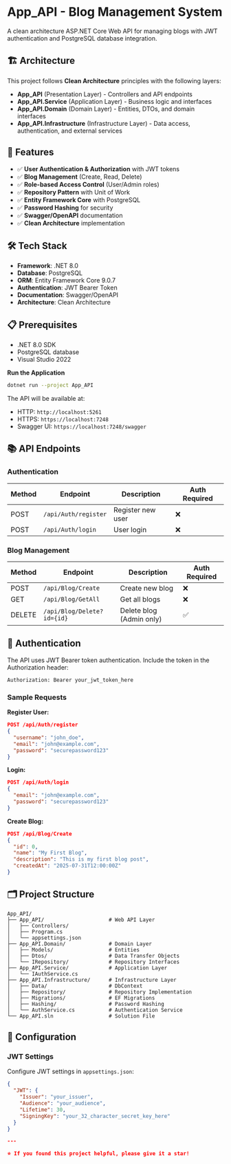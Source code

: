 # App_API - Blog Management System

A clean architecture ASP.NET Core Web API for managing blogs with JWT authentication and PostgreSQL database integration.

## 🏗️ Architecture

This project follows **Clean Architecture** principles with the following layers:

- **App_API** (Presentation Layer) - Controllers and API endpoints
- **App_API.Service** (Application Layer) - Business logic and interfaces
- **App_API.Domain** (Domain Layer) - Entities, DTOs, and domain interfaces
- **App_API.Infrastructure** (Infrastructure Layer) - Data access, authentication, and external services

## 🚀 Features

- ✅ **User Authentication & Authorization** with JWT tokens
- ✅ **Blog Management** (Create, Read, Delete)
- ✅ **Role-based Access Control** (User/Admin roles)
- ✅ **Repository Pattern** with Unit of Work
- ✅ **Entity Framework Core** with PostgreSQL
- ✅ **Password Hashing** for security
- ✅ **Swagger/OpenAPI** documentation
- ✅ **Clean Architecture** implementation

## 🛠️ Tech Stack

- **Framework**: .NET 8.0
- **Database**: PostgreSQL
- **ORM**: Entity Framework Core 9.0.7
- **Authentication**: JWT Bearer Token
- **Documentation**: Swagger/OpenAPI
- **Architecture**: Clean Architecture

## 📋 Prerequisites

- .NET 8.0 SDK
- PostgreSQL database
- Visual Studio 2022 

 **Run the Application**
```bash
dotnet run --project App_API
```

The API will be available at:
- HTTP: `http://localhost:5261`
- HTTPS: `https://localhost:7248`
- Swagger UI: `https://localhost:7248/swagger`

## 📚 API Endpoints

### Authentication

| Method | Endpoint | Description | Auth Required |
|--------|----------|-------------|---------------|
| POST | `/api/Auth/register` | Register new user | ❌ |
| POST | `/api/Auth/login` | User login | ❌ |

### Blog Management

| Method | Endpoint | Description | Auth Required |
|--------|----------|-------------|---------------|
| POST | `/api/Blog/Create` | Create new blog | ❌ |
| GET | `/api/Blog/GetAll` | Get all blogs | ❌ |
| DELETE | `/api/Blog/Delete?id={id}` | Delete blog (Admin only) | ✅ |

## 🔑 Authentication

The API uses JWT Bearer token authentication. Include the token in the Authorization header:

```
Authorization: Bearer your_jwt_token_here
```

### Sample Requests

**Register User:**
```json
POST /api/Auth/register
{
  "username": "john_doe",
  "email": "john@example.com",
  "password": "securepassword123"
}
```

**Login:**
```json
POST /api/Auth/login
{
  "email": "john@example.com",
  "password": "securepassword123"
}
```

**Create Blog:**
```json
POST /api/Blog/Create
{
  "id": 0,
  "name": "My First Blog",
  "description": "This is my first blog post",
  "createdAt": "2025-07-31T12:00:00Z"
}
```

## 🗂️ Project Structure

```
App_API/
├── App_API/                     # Web API Layer
│   ├── Controllers/
│   ├── Program.cs
│   └── appsettings.json
├── App_API.Domain/              # Domain Layer
│   ├── Models/                  # Entities
│   ├── Dtos/                    # Data Transfer Objects
│   └── IRepository/             # Repository Interfaces
├── App_API.Service/             # Application Layer
│   └── IAuthService.cs
├── App_API.Infrastructure/      # Infrastructure Layer
│   ├── Data/                    # DbContext
│   ├── Repository/              # Repository Implementation
│   ├── Migrations/              # EF Migrations
│   ├── Hashing/                 # Password Hashing
│   └── AuthService.cs           # Authentication Service
└── App_API.sln                  # Solution File
```

## 🔧 Configuration

### JWT Settings
Configure JWT settings in `appsettings.json`:

```json
{
  "JWT": {
    "Issuer": "your_issuer",
    "Audience": "your_audience", 
    "Lifetime": 30,
    "SigningKey": "your_32_character_secret_key_here"
  }
}

---

⭐ If you found this project helpful, please give it a star!
